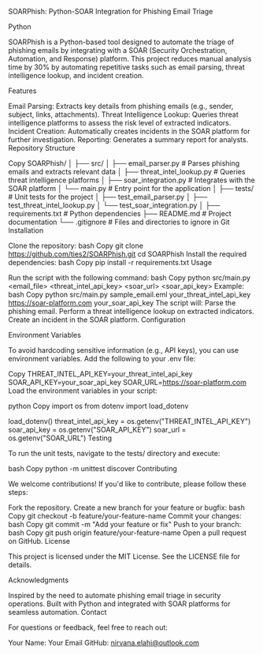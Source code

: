 SOARPhish: Python-SOAR Integration for Phishing Email Triage

Python

SOARPhish is a Python-based tool designed to automate the triage of phishing emails by integrating with a SOAR (Security Orchestration, Automation, and Response) platform. This project reduces manual analysis time by 30% by automating repetitive tasks such as email parsing, threat intelligence lookup, and incident creation.

Features

Email Parsing: Extracts key details from phishing emails (e.g., sender, subject, links, attachments).
Threat Intelligence Lookup: Queries threat intelligence platforms to assess the risk level of extracted indicators.
Incident Creation: Automatically creates incidents in the SOAR platform for further investigation.
Reporting: Generates a summary report for analysts.
Repository Structure

Copy
SOARPhish/
│
├── src/
│   ├── email_parser.py       # Parses phishing emails and extracts relevant data
│   ├── threat_intel_lookup.py # Queries threat intelligence platforms
│   ├── soar_integration.py   # Integrates with the SOAR platform
│   └── main.py               # Entry point for the application
│
├── tests/                    # Unit tests for the project
│   ├── test_email_parser.py
│   ├── test_threat_intel_lookup.py
│   └── test_soar_integration.py
│
├── requirements.txt          # Python dependencies
├── README.md                 # Project documentation
└── .gitignore                # Files and directories to ignore in Git
Installation

Clone the repository:
bash
Copy
git clone https://github.com/ties2/SOARPhish.git
cd SOARPhish
Install the required dependencies:
bash
Copy
pip install -r requirements.txt
Usage

Run the script with the following command:
bash
Copy
python src/main.py <email_file> <threat_intel_api_key> <soar_url> <soar_api_key>
Example:
bash
Copy
python src/main.py sample_email.eml your_threat_intel_api_key https://soar-platform.com your_soar_api_key
The script will:
Parse the phishing email.
Perform a threat intelligence lookup on extracted indicators.
Create an incident in the SOAR platform.
Configuration

Environment Variables

To avoid hardcoding sensitive information (e.g., API keys), you can use environment variables. Add the following to your .env file:

Copy
THREAT_INTEL_API_KEY=your_threat_intel_api_key
SOAR_API_KEY=your_soar_api_key
SOAR_URL=https://soar-platform.com
Load the environment variables in your script:

python
Copy
import os
from dotenv import load_dotenv

load_dotenv()
threat_intel_api_key = os.getenv("THREAT_INTEL_API_KEY")
soar_api_key = os.getenv("SOAR_API_KEY")
soar_url = os.getenv("SOAR_URL")
Testing

To run the unit tests, navigate to the tests/ directory and execute:

bash
Copy
python -m unittest discover
Contributing

We welcome contributions! If you'd like to contribute, please follow these steps:

Fork the repository.
Create a new branch for your feature or bugfix:
bash
Copy
git checkout -b feature/your-feature-name
Commit your changes:
bash
Copy
git commit -m "Add your feature or fix"
Push to your branch:
bash
Copy
git push origin feature/your-feature-name
Open a pull request on GitHub.
License

This project is licensed under the MIT License. See the LICENSE file for details.

Acknowledgments

Inspired by the need to automate phishing email triage in security operations.
Built with Python and integrated with SOAR platforms for seamless automation.
Contact

For questions or feedback, feel free to reach out:

Your Name: Your Email
GitHub: nirvana.elahi@outlook.com
